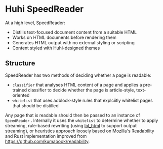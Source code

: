 # Huhi SpeedReader

At a high level, SpeedReader:

* Distills text-focused document content from a suitable HTML
* Works on HTML documents before rendering them
* Generates HTML output with no external styling or scripting
* Content styled with Huhi-designed themes

## Structure

SpeedReader has two methods of deciding whether a page is readable:

* `classifier` that analyses HTML content of a page and applies a pre-trained
  classifier to decide whether the page is article-style, text-oriented
* `whitelist` that uses adblock-style rules that explciitly whitelist pages that
  should be distilled

Any page that is readable should then be passed to an instance of `SpeedReader`
. Internally it uses the `whitelist` to determine whether to apply streaming,
rule-based rewriting (using [lol_html](https://github.com/cloudflare/lol-html)
to support output streaming), or heuristics approach loosely based on [Mozilla's
Readability](https://github.com/mozilla/readability) and Rust implementation
improved from https://github.com/kumabook/readability.
